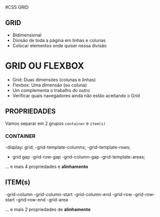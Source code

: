 #CSS GRID

## GRID

- Bidimensional
- Divisão de toda a página em linhas e colunas
- Colocar elementos onde quiser nessa divisão

# GRID OU FLEXBOX

- Grid: Duas dimensões (colunas e linhas)
- Flexbox: Uma dimensão (ou coluna)
- Um complementa o trabalho do outro
- Verificar quais navegadores ainda não estão aceitando o Grid

## PROPRIEDADES

Vamos separar em 2 grupos
`container` e `item(s)`

### CONTAINER

-display: grid; 
-grid-template-columns;
-grid-template-rows;
- grid gap
    -grid-row-gap
    -grid-column-gap
-grid-template-areas;

... e mais 4 propriedades e **alinhamento**

## ITEM(s)
-grid-column
    -grid-column-start
    -grid-column-end
-grid-row
    -grid-row-start
    -grid-row-end
-grid-area

... e mais 2 propriedades  de **alinhamento**
